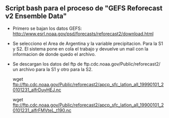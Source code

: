 ## Script bash para el proceso de "GEFS Reforecast v2 Ensemble Data"



*    Primero se bajan los datos GEFS:
    http://www.esrl.noaa.gov/psd/forecasts/reforecast2/download.html

*    Se selecciono el Area de Argentina y la variable precipitacion. Para la S1 y S2. El sistema pone en cola el trabajo y devuelve un mail con la informacion de donde quedo el archivo.


* Se descargan los datos del ftp de ftp.cdc.noaa.gov/Public/reforecast2/ un archivo para la S1 y otro para la S2.

    wget ftp://ftp.cdc.noaa.gov/Public/reforecast2/apcp_sfc_latlon_all_19990101_20101231_alfrDuyHEJ.nc
    
    wget ftp://ftp.cdc.noaa.gov/Public/reforecast2/apcp_sfc_latlon_all_19900101_20101231_alfrFMVteL_t190.nc
